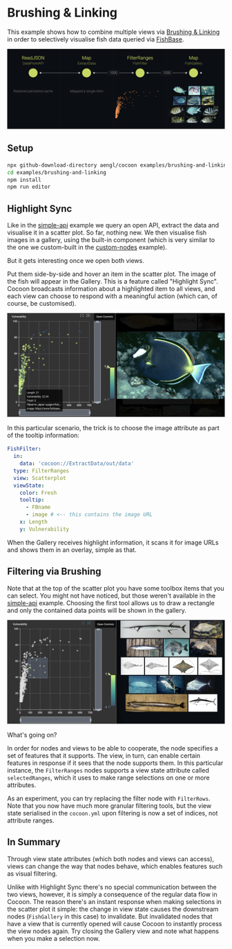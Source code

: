 # Brushing & Linking

This example shows how to combine multiple views via [Brushing & Linking](https://en.wikipedia.org/wiki/Brushing_and_linking) in order to selectively visualise fish data queried via [FishBase](http://fishbase.org/).

![](screenshot.png)

## Setup

```sh
npx github-download-directory aengl/cocoon examples/brushing-and-linking
cd examples/brushing-and-linking
npm install
npm run editor
```

## Highlight Sync

Like in the [simple-api](../simple-api) example we query an open API, extract the data and visualise it in a scatter plot. So far, nothing new. We then visualise fish images in a gallery, using the built-in component (which is very similar to the one we custom-built in the [custom-nodes](../custom-nodes) example).

But it gets interesting once we open both views.

Put them side-by-side and hover an item in the scatter plot. The image of the fish will appear in the Gallery. This is a feature called "Highlight Sync". Cocoon broadcasts information about a highlighted item to all views, and each view can choose to respond with a meaningful action (which can, of course, be customised).

![](screenshot-sync.png)

In this particular scenario, the trick is to choose the image attribute as part of the tooltip information:

```yml
FishFilter:
  in:
    data: 'cocoon://ExtractData/out/data'
  type: FilterRanges
  view: Scatterplot
  viewState:
    color: Fresh
    tooltip:
      - FBname
      - image # <-- this contains the image URL
    x: Length
    y: Vulnerability
```

When the Gallery receives highlight information, it scans it for image URLs and shows them in an overlay, simple as that.

## Filtering via Brushing

Note that at the top of the scatter plot you have some toolbox items that you can select. You might not have noticed, but those weren't available in the [simple-api](../simple-api) example. Choosing the first tool allows us to draw a rectangle and only the contained data points will be shown in the gallery.

![](screenshot-brush.png)

What's going on?

In order for nodes and views to be able to cooperate, the node specifies a set of features that it supports. The view, in turn, can enable certain features in response if it sees that the node supports them. In this particular instance, the `FilterRanges` nodes supports a view state attribute called `selectedRanges`, which it uses to make range selections on one or more attributes.

As an experiment, you can try replacing the filter node with `FilterRows`. Note that you now have much more granular filtering tools, but the view state serialised in the `cocoon.yml` upon filtering is now a set of indices, not attribute ranges.

## In Summary

Through view state attributes (which both nodes and views can access), views can change the way that nodes behave, which enables features such as visual filtering.

Unlike with Highlight Sync there's no special communication between the two views, however, it is simply a consequence of the regular data flow in Cocoon. The reason there's an instant response when making selections in the scatter plot it simple: the change in view state causes the downstream nodes (`FishGallery` in this case) to invalidate. But invalidated nodes that have a view that is currently opened will cause Cocoon to instantly process the view nodes again. Try closing the Gallery view and note what happens when you make a selection now.
